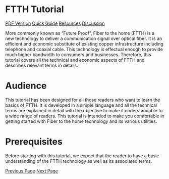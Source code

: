 # FTTH Tutorial
[PDF Version](../ftth/ftth_pdf_version.md)
[Quick Guide](../ftth/ftth_quick_guide.md)
[Resources](../ftth/ftth_useful_resources.md)
[Discussion](../ftth/ftth_discussion.md)

More commonly known as “Future Proof”, Fiber to the home (FTTH) is a new technology to deliver a communication signal over optical fiber. It is an efficient and economic substitute of existing copper infrastructure including telephone and coaxial cable. This technology is effectual enough to provide much higher bandwidth to consumers and businesses. Therefore, this tutorial covers all the technical and economic aspects of FTTH and describes relevant terms in details.

# Audience
This tutorial has been designed for all those readers who want to learn the basics of FTTH. It is developed in a simple language and all the technical terms are explained in detail with the objective to make it understandable to a wide range of readers. This tutorial is intended to make you comfortable in getting started with Fiber to the home technology and its various utilities.

# Prerequisites
Before starting with this tutorial, we expect that the reader to have a basic understanding of the FTTH technology as well as its associated terms.


[Previous Page](../ftth/index.md) [Next Page](../ftth/ftth_introduction.md) 
